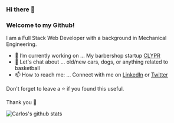### Hi there 👋

### Welcome to my Github!

I am a Full Stack Web Developer with a background in Mechanical Engineering. 

- 💈 I’m currently working on ... My barbershop startup [CLYPR](https://www.clypr.co)
- 💬 Let's chat about ... old/new cars, dogs, or anything related to basketball
- 📫 How to reach me: ... Connect with me on [LinkedIn](www.linkedin.com/in/carlosbanks) or [Twitter](www.twitter.com/carlosbanko)

Don't forget to leave a ⭐ if you found this useful.

Thank you 🤝

![Carlos's github stats](https://github-readme-stats.vercel.app/api?username=carlostbanks&hide=issues,stars)


<!--
**carlostbanks/carlostbanks** is a ✨ _special_ ✨ repository because its `README.md` (this file) appears on your GitHub profile.

![banner](https://user-images.githubusercontent.com/23727056/87433896-78ae9700-c607-11ea-9ca6-9cdbe3f67998.jpg)

Here are some ideas to get you started:

- 🔭 I’m currently working on ...
- 🌱 I’m currently learning ...
- 👯 I’m looking to collaborate on ...
- 🤔 I’m looking for help with ...
- 💬 Ask me about ...
- 📫 How to reach me: ...
- 😄 Pronouns: ...
- ⚡ Fun fact: ...
-->
